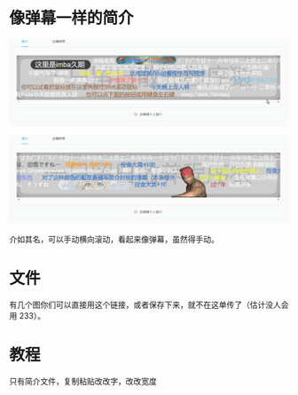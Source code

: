 # 像弹幕一样的简介

![](./images/1.gif)

![](./images/2.gif)

介如其名，可以手动横向滚动，看起来像弹幕，虽然得手动。

# 文件

有几个图你们可以直接用这个链接，或者保存下来，就不在这单传了（估计没人会用 233）。

# 教程

只有简介文件，复制粘贴改改字，改改宽度
